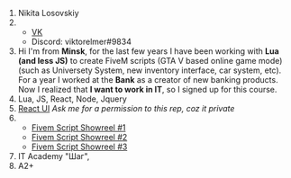 1. Nikita Losovskiy
2.  * [VK](https://vk.com/mr_elk2015)
    * Discord: viktorelmer#9834
3. Hi I'm from **Minsk**, for the last few years I have been working with **Lua (and less JS)** to create FiveM scripts (GTA V based online game mode) (such as Universety System, new inventory interface, car system, etc). For a year I worked at the **Bank** as a creator of new banking products. Now I realized that **I want to work in IT**, so I signed up for this course.
4. Lua, JS, React, Node, Jquery
5. [React UI](https://github.com/viktorelmer/vrp-react-ui/tree/FiveM-resource)
    *Ask me for a permission to this rep, coz it private*
6.  * [Fivem Script Showreel #1](https://www.youtube.com/watch?v=RksY-cQTa6E)
    * [Fivem Script Showreel #2](https://www.youtube.com/watch?v=HwFUyMmhnkM)
    * [Fivem Script Showreel #3](https://www.youtube.com/watch?v=DKK8dgt12ys)
7. IT Academy "Шаг", 
8. A2+
